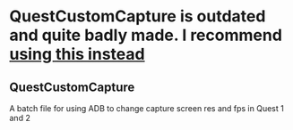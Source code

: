# QuestCustomCapture is outdated and quite badly made. I recommend [using this instead](https://github.com/mitchv2020/QuestToolbox)

## QuestCustomCapture
A batch file for using ADB to change capture screen res and fps in Quest 1 and 2

